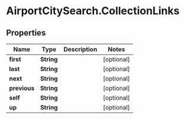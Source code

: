 # AirportCitySearch.CollectionLinks

## Properties

Name | Type | Description | Notes
------------ | ------------- | ------------- | -------------
**first** | **String** |  | [optional] 
**last** | **String** |  | [optional] 
**next** | **String** |  | [optional] 
**previous** | **String** |  | [optional] 
**self** | **String** |  | [optional] 
**up** | **String** |  | [optional] 


